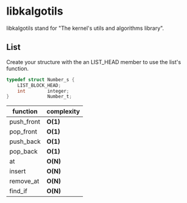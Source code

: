 
# libkalgotils

libkalgotils stand for "The kernel's utils and algorithms library".

## List

Create your structure with the an LIST_HEAD member to use the list's function.

```C
typedef struct Number_s {
    LIST_BLOCK_HEAD;
    int        integer;
}              Number_t;
```

 | function | complexity |
 | -----------|----------|
 | push_front |  <span class="text-success"> **O(1)** </span> |
 | pop_front  |  <span class="text-success"> **O(1)** </span> |
 | push_back  |  <span class="text-success"> **O(1)** </span> |
 | pop_back   |  <span class="text-success"> **O(1)** </span> |
 | at         |  <span class="text-warning"> **O(N)** </span> |
 | insert     |  <span class="text-warning"> **O(N)** </span> |
 | remove_at  |  <span class="text-warning"> **O(N)** </span> |
 | find_if    |  <span class="text-warning"> **O(N)** </span> |
 